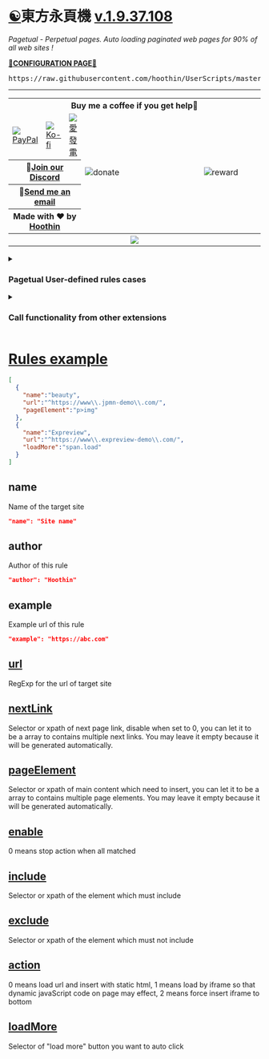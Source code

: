 [☯️](https://greasyfork.org/scripts/438684 "Install from greasyfork")東方永頁機 [v.1.9.37.108](https://greasyfork.org/scripts/438684-pagetual/code/Pagetual.user.js "Latest version")
==
*Pagetual - Perpetual pages. Auto loading paginated web pages for 90% of all web sites !*

<a name="otherconfig" title="For restricted environment" href="https://pagetual.hoothin.com/en/rule.html"><strong>🔧CONFIGURATION PAGE🔧</strong></a>

<p name="click2import"></p>
<pre name="pagetual">
https://raw.githubusercontent.com/hoothin/UserScripts/master/Pagetual/pagetualRules.json
</pre>

---

<table>
    <tr>
        <th colspan="5">Buy me a coffee if you get help💞</th>
    </tr>
    <tr>
        <td><a href="https://paypal.me/hoothin"><img src="https://www.paypal.me/favicon.ico"><br>PayPal</a></td>
        <td><a href="https://ko-fi.com/hoothin"><img src="https://ko-fi.com/favicon-32x32.png"><br>Ko-fi</a></td>
        <td><a href="https://afdian.com/@hoothin"><img src="https://static.afdiancdn.com/favicon.ico"><br>愛發電</a></td>
        <td rowspan="4" width="50%"><img src="https://s2.loli.net/2023/02/06/afTMxeASm48z5vE.jpg" alt="donate"></td>
        <td rowspan="4" width="25%"><img alt="reward" src="https://s2.loli.net/2024/07/04/1CIsVfT9rxjKwRU.jpg"></td>
    </tr>
    <tr>
        <th colspan="3">💬<a href="https://discord.com/invite/keqypXC6wD">Join our Discord</a></th>
    </tr>
    <tr>
        <th colspan="3">📧<a href="mailto:rixixi@gmail.com">Send me an email</a></th>
    </tr>
    <tr>
        <th colspan="3">Made with ❤️ by <a href="https://github.com/hoothin">Hoothin</a></th>
    </tr>
    <tr>
        <th colspan="5"><a href="https://pagetual.hoothin.com/sponsors.svg"><img style="" wmode="transparent" id="sponsors" src="https://pagetual.hoothin.com/sponsors.svg?2023.12.9"></a></th>
    </tr>
</table>

 <details>
<summary><h3>Pagetual User-defined rules cases</h3></summary>
     
+ [TerenceCK pagetualRules](https://github.com/TerenceCK/pagetualRules/blob/main/happymh.json)
+ [Liu's-Pagetual-Rule](https://github.com/JPLiu/TestFiles/blob/main/UserScripts/Pagetual/Liu's-Pagetual-Rule.json)
+ [skofkyo pagetualRules_EX](https://github.com/skofkyo/AutoPager/blob/main/pagetualRules_EX.json)
+ [MovByte eToolsPagetual](https://gist.github.com/MovByte/a585456490d2e1c8ca815871db0887f7)
 </details>

 <details>
<summary>
<h3>Call functionality from other extensions</h3>
</summary>

1. **Immediately load next page**

> Please send the following message body:
```
command: "pagetual"
action: "nextPage"
detail: The number of pages to turn, 0 for unlimited, -1 to stop
```

> For example:
```
window.postMessage({ action: 'nextPage', command: 'patetual', detail: 5 }, '*');
```

2. **Set configuration**

> Please send the following message body:
```
command: "pagetual"
action: "config"
detail: The configuration item to be changed
```

> For example:
```
window.postMessage({ action: 'config', command: 'patetual', detail: {enableWhiteList: true} }, '*');
```

3. **Click load more button**

> Please send the following message body:
```
command: "pagetual"
action: "loadMore"
detail: null by default, 0 for unlimited checking load more button, -1 to stop
```

> For example:
```
window.postMessage({ action: 'loadMore', command: 'patetual', detail: 0 }, '*');
```
+ **Receive messages**

> When the next page is inserted, the following message body will be sent:
```
{
  action: 'insert',
  command: 'patetual'
}
```

> When the last page has been reached, the following message body will be sent:
```
{
  action: 'lastPage',
  command: 'patetual'
}
```

 </details>

[Rules example](https://pagetual.hoothin.com/en/rule.html)
==
``` json
[
  {
    "name":"beauty",
    "url":"^https://www\\.jpmn-demo\\.com/",
    "pageElement":"p>img"
  },
  {
    "name":"Expreview",
    "url":"^https://www\\.expreview-demo\\.com/",
    "loadMore":"span.load"
  }
]
```

name
--
Name of the target site
```JSON
"name": "Site name"
```

author
--
Author of this rule
```JSON
"author": "Hoothin"
```

example
--
Example url of this rule
```JSON
"example": "https://abc.com"
```

[url](https://pagetual.hoothin.com/rules/url.html)
--
RegExp for the url of target site

[nextLink](https://pagetual.hoothin.com/rules/nextLink.html)
--
Selector or xpath of next page link, disable when set to 0, you can let it to be a array to contains multiple next links. You may leave it empty because it will be generated automatically.

[pageElement](https://pagetual.hoothin.com/rules/pageElement.html)
--
Selector or xpath of main content which need to insert, you can let it to be a array to contains multiple page elements. You may leave it empty because it will be generated automatically.

[enable](https://pagetual.hoothin.com/rules/enable.html)
--
0 means stop action when all matched

[include](https://pagetual.hoothin.com/rules/include.html)
--
Selector or xpath of the element which must include

[exclude](https://pagetual.hoothin.com/rules/exclude.html)
--
Selector or xpath of the element which must not include

[action](https://pagetual.hoothin.com/rules/action.html)
--
0 means load url and insert with static html, 1 means load by iframe so that dynamic javaScript code on page may effect, 2 means force insert iframe to bottom

[loadMore](https://pagetual.hoothin.com/rules/loadMore.html)
--
Selector of "load more" button you want to auto click

